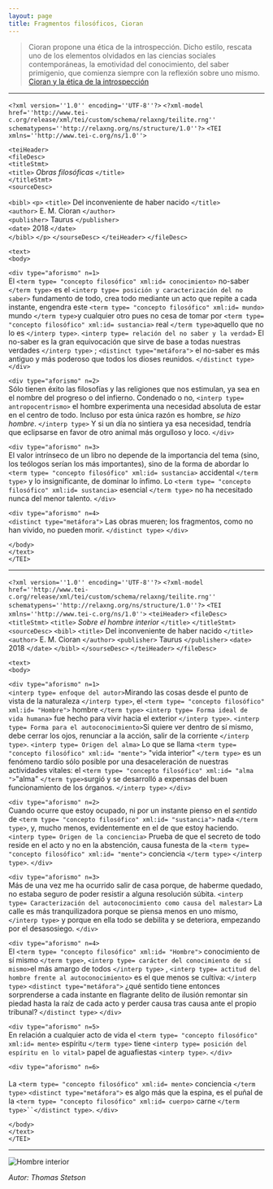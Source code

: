 ```yaml
---
layout: page
title: Fragmentos filosóficos, Cioran
---
```

>Cioran propone una ética de la introspección. Dicho estilo, rescata uno de los elementos olvidados en las ciencias sociales contemporáneas, la emotividad del conocimiento, del saber primigenio, que comienza siempre con la reflexión sobre uno mismo.  [Cioran y la ética de la introspección](http://www.scielo.org.mx/scielo.phpscript=sci_arttext&pid=S1870-00632005000200006)

***
`<?xml version=''1.0'' encoding=''UTF-8''?>` 
`<?xml-model href=''http://www.tei-c.org/release/xml/tei/custom/schema/relaxng/teilite.rng'' schematypens=''http://relaxng.org/ns/structure/1.0''?>`
`<TEI xmlns=''http://www.tei-c.org/ns/1.0''>` 

`<teiHeader>`   <br>
`<fileDesc>`    <br>
`<titleStmt>`   <br>
`<title>` *Obras filosóficas* `</title>` <br>
`</titleStmt>`  <br>
`<sourceDesc>`  <br>

`<bibl>` 
`<p>`
`<title>` Del inconveniente de haber nacido `</title>` <br>
`<author>` E. M. Cioran `</author>` <br>
`<publisher>` Taurus `</publisher>` <br>
`<date>` 2018 `</date>` <br>
`</bibl>`
`</p>`
`</sourseDesc>`
`</teiHeader>` 
`</fileDesc>`

`<text>` <br>
`<body>` <br>

`<div type="aforismo" n=1>`<br>
El `<term type= "concepto filosófico" xml:id= conocimiento>` no-saber `</term type>` es el `<interp type= posición y caracterización del no saber>` fundamento de todo, crea todo mediante un acto que repite a cada instante, engendra este `<term type= "concepto filosófico" xml:id= mundo>` mundo `</term type>`y cualquier otro pues no cesa de tomar por `<term type= "concepto filosófico" xml:id= sustancia>` real `</term type>`aquello que no lo es `</interp type>`. `<interp type= relación del no saber y la verdad>` El no-saber es la gran equivocación que sirve de base a todas nuestras verdades `</interp type>` ; `<distinct type="metáfora">` el no-saber es más antiguo y más poderoso que todos los dioses reunidos. `</distinct type>`  
`</div>` <br>

`<div type="aforismo" n=2>`<br>
Sólo tienen éxito las filosofías y las religiones que nos estimulan, ya sea en el nombre del progreso o del infierno. Condenado o no, `<interp type= antropocentrismo>` el hombre experimenta una necesidad absoluta de estar en el centro de todo. Incluso por esta única razón es hombre, *se hizo hombre*. `</interp type>` Y si un día no sintiera ya esa necesidad, tendría que eclipsarse en favor de otro animal más orgulloso y loco. 
`</div>` <br>

`<div type="aforismo" n=3>` <br>
El valor intrínseco de un libro no depende de la importancia del tema (sino, los teólogos serían los más importantes), sino de la forma de abordar lo `<term type= "concepto filosófico" xml:id= sustancia>` accidental `</term type>` y lo insignificante, de dominar lo ínfimo. Lo `<term type= "concepto filosófico" xml:id= sustancia>` esencial `</term type>` no ha necesitado nunca del menor talento. 
`</div>` <br>

`<div type="aforismo" n=4>` <br>
`<distinct type="metáfora">` Las obras mueren; los fragmentos, como no han vivido, no pueden morir. `</distinct type>` 
`</div>` 

`</body>` <br>
`</text>` <br>
`</TEI>`  <br>

***

`<?xml version=''1.0'' encoding=''UTF-8''?>` 
`<?xml-model href=''http://www.tei-c.org/release/xml/tei/custom/schema/relaxng/teilite.rng'' schematypens=''http://relaxng.org/ns/structure/1.0''?>`
`<TEI xmlns=''http://www.tei-c.org/ns/1.0''>`
`<teiHeader>` 
`<fileDesc>`
`<titleStmt>`
`<title>` *Sobre el hombre interior* `</title>`
`</titleStmt>`
`<sourceDesc>`
`<bibl>`
`<title>` Del inconveniente de haber nacido `</title>`
`<author>` E. M. Cioran `</author>`
`<publisher>` Taurus `</publisher>`
`<date>` 2018 `</date>`
`</bibl>`
`</sourseDesc>`
`</teiHeader>` 
`</fileDesc>`

`<text>` <br>
`<body>` <br>

`<div type="aforismo" n=1>` <br>
`<interp type= enfoque del autor>`Mirando las cosas desde el punto de vista de la naturaleza `</interp type>`, el `<term type= "concepto filosófico" xml:id= "Hombre">` hombre `</term type>` `<interp type= Forma ideal de vida humana>` fue hecho para vivir hacia el exterior `</interp type>`.  `<interp type= Forma para el autoconocimiento>`Si quiere ver dentro de sí mismo, debe cerrar los ojos, renunciar a la acción, salir de la corriente  `</interp type>`. `<interp type= Origen del alma>` Lo que se llama `<term type= "concepto filosófico" xml:id= "mente">` "vida interior" `</term type>` es un fenómeno tardío sólo posible por una desaceleración de nuestras actividades vitales: el `<term type= "concepto filosófico" xml:id= "alma ">`"alma" `</term type>`surgió y se desarrolló a expensas del buen funcionamiento de los órganos. `</interp type>` 
`</div>` <br>

`<div type="aforismo" n=2>` <br>
Cuando ocurre que estoy ocupado, ni por un instante pienso en el *sentido* de `<term type= "concepto filosófico" xml:id= "sustancia">` nada `</term type>`, y, mucho menos, evidentemente en el de que estoy haciendo. `<interp type= Origen de la conciencia>` Prueba de que el secreto de todo reside en el acto y no en la abstención, causa funesta de la `<term type= "concepto filosófico" xml:id= "mente">` conciencia `</term type>` `</interp type>`. 
`</div>` <br>
  
`<div type="aforismo" n=3>` <br>
Más de una vez me ha ocurrido salir de casa porque, de haberme quedado, no estaba seguro de poder resistir a alguna resolución súbita. `<interp type= Caracterización del autoconocimiento como causa del malestar>` La calle es más tranquilizadora porque se piensa menos en uno mismo, `</interp type>` y porque en ella todo se debilita y se deteriora, empezando por el desasosiego. 
`</div>` <br>

`<div type="aforismo" n=4>` <br>
El `<term type= "concepto filosófico" xml:id= "Hombre">` conocimiento de sí mismo `</term type>`, `<interp type= carácter del conocimiento de sí mismo>`el más amargo de todos `</interp type>` , `<interp type= actitud del hombre frente al autoconocimiento>` es el que menos se cultiva: `</interp type>` `<distinct type="metáfora">` ¿qué sentido tiene entonces sorprenderse a cada instante en flagrante delito de ilusión remontar sin piedad hasta la raíz de cada acto y perder causa tras causa ante el propio tribunal? `</distinct type>` 
`</div>` <br>

`<div type="aforismo" n=5>` <br>
En relación a cualquier acto de vida el `<term type= "concepto filosófico" xml:id= mente>` espíritu `</term type>` tiene `<interp type= posición del espíritu en lo vital>` papel de aguafiestas `<interp type>`. 
`</div>` <br>
  
`<div type="aforismo" n=6>` <br>  
La `<term type= "concepto filosófico" xml:id= mente>` conciencia `</term type>` `<distinct type="metáfora">` es algo más que la espina, es el puñal de la `<term type= "concepto filosófico" xml:id= cuerpo>` carne `</term type>``</distinct type>`. 
`</div>` <br>
  
`</body>` <br>
`</text>` <br>
`</TEI>`  <br>

***
  
   ![Hombre interior](https://user-images.githubusercontent.com/89622261/145500032-4b30f6c2-88bd-4c8b-8cee-daefb4681ef3.jpg)
   
  *Autor: Thomas Stetson* 

  

